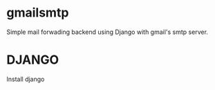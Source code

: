 # gmailsmtp
Simple mail forwading backend using Django with gmail's smtp server.



# DJANGO
Install django
